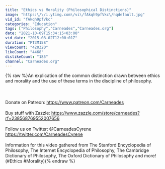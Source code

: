 ```yaml
---
title: "Ethics vs Morality (Philosophical Distinctions)"
image: "https:\/\/i.ytimg.com\/vi\/fAkqh9pfVkc\/hqdefault.jpg"
vid_id: "fAkqh9pfVkc"
categories: "Education"
tags: ["Philosophy","Carneades","Carneades.org"]
date: "2021-10-09T15:34:15+03:00"
vid_date: "2015-08-02T12:00:01Z"
duration: "PT3M15S"
viewcount: "420320"
likeCount: "4468"
dislikeCount: "185"
channel: "Carneades.org"
---
```

{% raw %}An explication of the common distinction drawn between ethics and morality and the use of these terms in the discipline of philosophy.<br /><br /><br /><br />Donate on Patreon: <a rel="nofollow" target="blank" href="https://www.patreon.com/Carneades">https://www.patreon.com/Carneades</a><br /><br />Buy stuff with Zazzle: <a rel="nofollow" target="blank" href="https://www.zazzle.com/store/carneades?rf=238568769552007656">https://www.zazzle.com/store/carneades?rf=238568769552007656</a><br /><br />Follow us on Twitter: @CarneadesCyrene  <a rel="nofollow" target="blank" href="https://twitter.com/CarneadesCyrene">https://twitter.com/CarneadesCyrene</a><br /><br />Information for this video gathered from The Stanford Encyclopedia of Philosophy, The Internet Encyclopedia of Philosophy, The Cambridge Dictionary of Philosophy, The Oxford Dictionary of Philosophy and more! (#Ethics #Morality){% endraw %}
